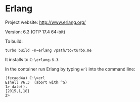 # Erlang

Project website: http://www.erlang.org/

Version: 6.3 (OTP 17.4 64-bit)

To build: 

	turbo build -n=erlang /path/to/turbo.me

It installs to `C:\erlang-6.3`

In the container run Erlang by typing `erl` into the command line:

```
(fecaed4a) C:\>erl
Eshell V6.3  (abort with ^G)
1> date().
{2015,1,18}
2>
```